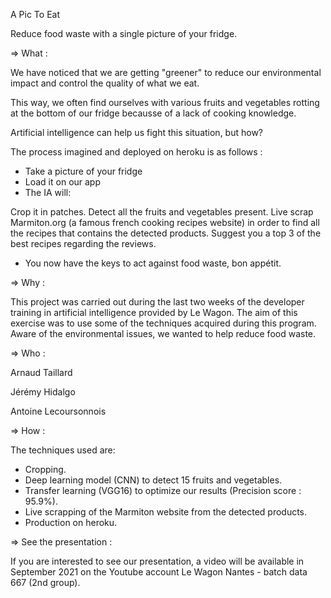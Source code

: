 A Pic To Eat

Reduce food waste with a single picture of your fridge.


=> What :

We have noticed that we are getting "greener" to reduce our environmental impact and control the quality of what we eat.

This way, we often find ourselves with various fruits and vegetables rotting at the bottom of our fridge becausse of a lack of cooking knowledge.

Artificial intelligence can help us fight this situation, but how?

The process imagined and deployed on heroku is as follows :
- Take a picture of your fridge
- Load it on our app
- The IA will:

Crop it in patches.
Detect all the fruits and vegetables present.
Live scrap Marmiton.org (a famous french cooking recipes website) in order to find all the recipes that contains the detected products.
Suggest you a top 3 of the best recipes regarding the reviews.

- You now have the keys to act against food waste, bon appétit.


=> Why :

This project was carried out during the last two weeks of the developer training in artificial intelligence provided by Le Wagon.
The aim of this exercise was to use some of the techniques acquired during this program.
Aware of the environmental issues, we wanted to help reduce food waste.


=> Who :

Arnaud Taillard

Jérémy Hidalgo

Antoine Lecoursonnois


=> How :

The techniques used are:

- Cropping.
- Deep learning model (CNN) to detect 15 fruits and vegetables.
- Transfer learning (VGG16) to optimize our results (Precision score : 95.9%).
- Live scrapping of the Marmiton website from the detected products.
- Production on heroku.


=> See the presentation :

If you are interested to see our presentation, a video will be available in September 2021 on the Youtube account Le Wagon Nantes - batch data 667 (2nd group).
